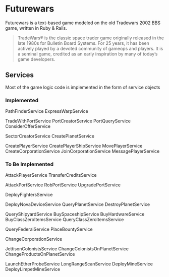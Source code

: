 # Futurewars

Futurewars is a text-based game modeled on the old Tradewars 2002 BBS game, written in Ruby & Rails.

> TradeWars® is the classic space trader game originally released in the 
> late 1980s for Bulletin Board Systems. For 25 years, it has been 
> actively played by a devoted community of gameops and players. It is a 
> seminal game, credited as an early inspiration by many of today’s game
> developers.

## Services
Most of the game logic code is implemented in the form of service objects

### Implemented

PathFinderService
ExpressWarpService

TradeWithPortService
PortCreatorService
PortQueryService
ConsiderOfferService

SectorCreatorService
CreatePlanetService

CreatePlayerService
CreatePlayerShipService
MovePlayerService
CreateCorporationService
JoinCorporationService
MessagePlayerService

### To Be Implemented

AttackPlayerService
TransferCreditsService

AttackPortService
RobPortService
UpgradePortService

DeployFightersService

DeployNovaDeviceService
QueryPlanetService
DestroyPlanetService

QueryShipyardService
BuySpaceshipService
BuyHardwareService
BuyClassZeroItemsService
QueryClassZeroItemsService

QueryFederalService
PlaceBountyService

ChangeCorporationService

JettisonColonistsService
ChangeColonistsOnPlanetService
ChangeProductsOnPlanetService

LaunchEtherProbeService
LongRangeScanService
DeployMineService
DeployLimpetMineService
